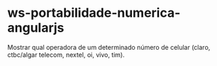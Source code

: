# ws-portabilidade-numerica-angularjs
Mostrar qual operadora de um determinado número de celular (claro, ctbc/algar telecom, nextel, oi, vivo, tim).
